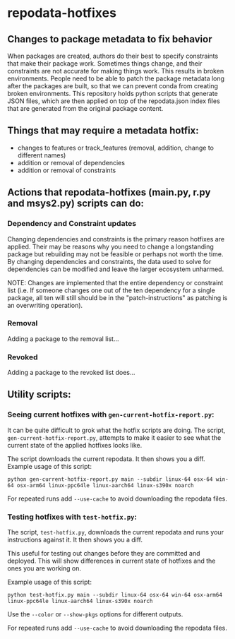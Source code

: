 # repodata-hotfixes
## Changes to package metadata to fix behavior

When packages are created, authors do their best to specify constraints that make their package work.  Sometimes things change, and their constraints are not accurate for making things work.  This results in broken environments.  People need to be able to patch the package metadata long after the packages are built, so that we can prevent conda from creating broken environments.  This repository holds python scripts that generate JSON files, which are then applied on top of the repodata.json index files that are generated from the original package content.

## Things that may require a metadata hotfix:

* changes to features or track_features (removal, addition, change to different names)
* addition or removal of dependencies
* addition or removal of constraints

## Actions that repodata-hotfixes (main.py, r.py and msys2.py) scripts can do:

### Dependency and Constraint updates
Changing dependencies and constraints is the primary reason hotfixes are applied.  Their
may be reasons why you need to change a longstanding package but rebuilding may not be
feasible or perhaps not worth the time.  By changing dependencies and constraints,
the data used to solve for dependencies can be modified and leave the larger ecosystem
unharmed.

NOTE: Changes are implemented that the entire dependency or constraint list (i.e. If someone
changes one out of the ten dependency for a single package, all ten will still should be in the
"patch-instructions" as patching is an overwriting operation).
### Removal
Adding a package to the removal list...
### Revoked
Adding a package to the revoked list does...

## Utility scripts:
### Seeing current hotfixes with `gen-current-hotfix-report.py`:

It can be quite difficult to grok what the hotfix scripts are doing.  The script, `gen-current-hotfix-report.py`, attempts to make it easier to see what the current state of the applied hotfixes looks like.

The script downloads the current repodata.  It then shows you a diff.  Example usage of this script:

```
python gen-current-hotfix-report.py main --subdir linux-64 osx-64 win-64 osx-arm64 linux-ppc64le linux-aarch64 linux-s390x noarch
```

For repeated runs add `--use-cache` to avoid downloading the repodata files.

### Testing hotfixes with `test-hotfix.py`:

The script, `test-hotfix.py`,  downloads the current repodata and runs your instructions against it.  It then shows you a diff.

This useful for testing out changes before they are committed and deployed.  This will show differences in current state of hotfixes
and the ones you are working on.

Example usage of this script:
```
python test-hotfix.py main --subdir linux-64 osx-64 win-64 osx-arm64 linux-ppc64le linux-aarch64 linux-s390x noarch
```

Use the `--color` or `--show-pkgs` options for different outputs.

For repeated runs add `--use-cache` to avoid downloading the repodata files.
